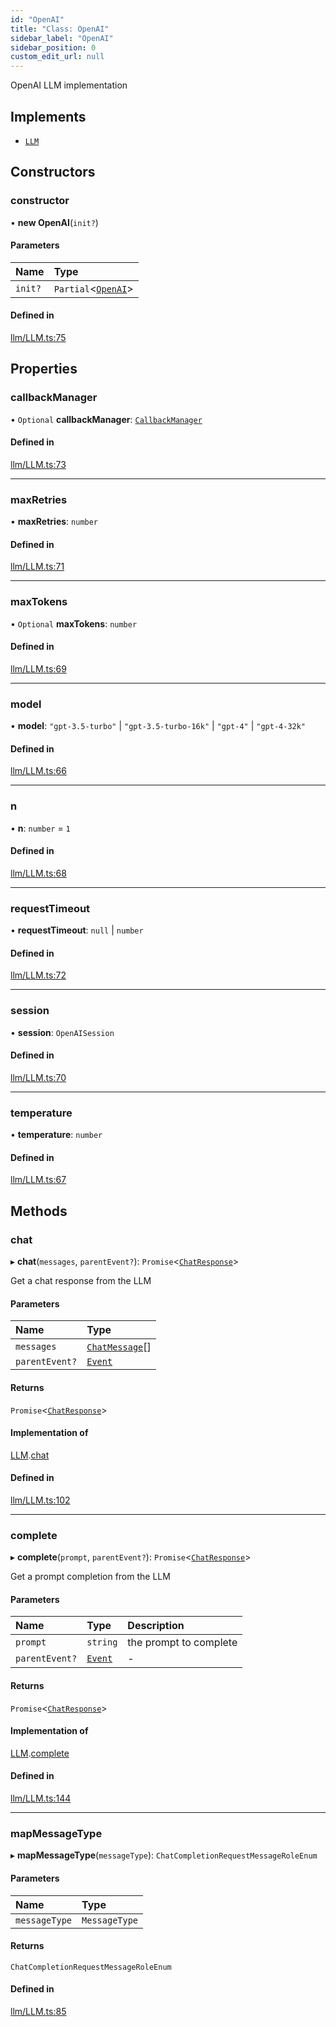 ```yaml
---
id: "OpenAI"
title: "Class: OpenAI"
sidebar_label: "OpenAI"
sidebar_position: 0
custom_edit_url: null
---
```


OpenAI LLM implementation

## Implements

- [`LLM`](../interfaces/LLM.md)

## Constructors

### constructor

• **new OpenAI**(`init?`)

#### Parameters

| Name | Type |
| :------ | :------ |
| `init?` | `Partial`<[`OpenAI`](OpenAI.md)\> |

#### Defined in

[llm/LLM.ts:75](https://github.com/run-llama/LlamaIndexTS/blob/87925a3/packages/core/src/llm/LLM.ts#L75)

## Properties

### callbackManager

• `Optional` **callbackManager**: [`CallbackManager`](CallbackManager.md)

#### Defined in

[llm/LLM.ts:73](https://github.com/run-llama/LlamaIndexTS/blob/87925a3/packages/core/src/llm/LLM.ts#L73)

___

### maxRetries

• **maxRetries**: `number`

#### Defined in

[llm/LLM.ts:71](https://github.com/run-llama/LlamaIndexTS/blob/87925a3/packages/core/src/llm/LLM.ts#L71)

___

### maxTokens

• `Optional` **maxTokens**: `number`

#### Defined in

[llm/LLM.ts:69](https://github.com/run-llama/LlamaIndexTS/blob/87925a3/packages/core/src/llm/LLM.ts#L69)

___

### model

• **model**: ``"gpt-3.5-turbo"`` \| ``"gpt-3.5-turbo-16k"`` \| ``"gpt-4"`` \| ``"gpt-4-32k"``

#### Defined in

[llm/LLM.ts:66](https://github.com/run-llama/LlamaIndexTS/blob/87925a3/packages/core/src/llm/LLM.ts#L66)

___

### n

• **n**: `number` = `1`

#### Defined in

[llm/LLM.ts:68](https://github.com/run-llama/LlamaIndexTS/blob/87925a3/packages/core/src/llm/LLM.ts#L68)

___

### requestTimeout

• **requestTimeout**: ``null`` \| `number`

#### Defined in

[llm/LLM.ts:72](https://github.com/run-llama/LlamaIndexTS/blob/87925a3/packages/core/src/llm/LLM.ts#L72)

___

### session

• **session**: `OpenAISession`

#### Defined in

[llm/LLM.ts:70](https://github.com/run-llama/LlamaIndexTS/blob/87925a3/packages/core/src/llm/LLM.ts#L70)

___

### temperature

• **temperature**: `number`

#### Defined in

[llm/LLM.ts:67](https://github.com/run-llama/LlamaIndexTS/blob/87925a3/packages/core/src/llm/LLM.ts#L67)

## Methods

### chat

▸ **chat**(`messages`, `parentEvent?`): `Promise`<[`ChatResponse`](../interfaces/ChatResponse.md)\>

Get a chat response from the LLM

#### Parameters

| Name | Type |
| :------ | :------ |
| `messages` | [`ChatMessage`](../interfaces/ChatMessage.md)[] |
| `parentEvent?` | [`Event`](../interfaces/Event.md) |

#### Returns

`Promise`<[`ChatResponse`](../interfaces/ChatResponse.md)\>

#### Implementation of

[LLM](../interfaces/LLM.md).[chat](../interfaces/LLM.md#chat)

#### Defined in

[llm/LLM.ts:102](https://github.com/run-llama/LlamaIndexTS/blob/87925a3/packages/core/src/llm/LLM.ts#L102)

___

### complete

▸ **complete**(`prompt`, `parentEvent?`): `Promise`<[`ChatResponse`](../interfaces/ChatResponse.md)\>

Get a prompt completion from the LLM

#### Parameters

| Name | Type | Description |
| :------ | :------ | :------ |
| `prompt` | `string` | the prompt to complete |
| `parentEvent?` | [`Event`](../interfaces/Event.md) | - |

#### Returns

`Promise`<[`ChatResponse`](../interfaces/ChatResponse.md)\>

#### Implementation of

[LLM](../interfaces/LLM.md).[complete](../interfaces/LLM.md#complete)

#### Defined in

[llm/LLM.ts:144](https://github.com/run-llama/LlamaIndexTS/blob/87925a3/packages/core/src/llm/LLM.ts#L144)

___

### mapMessageType

▸ **mapMessageType**(`messageType`): `ChatCompletionRequestMessageRoleEnum`

#### Parameters

| Name | Type |
| :------ | :------ |
| `messageType` | `MessageType` |

#### Returns

`ChatCompletionRequestMessageRoleEnum`

#### Defined in

[llm/LLM.ts:85](https://github.com/run-llama/LlamaIndexTS/blob/87925a3/packages/core/src/llm/LLM.ts#L85)
